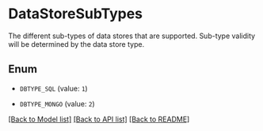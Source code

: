 # DataStoreSubTypes

The different sub-types of data stores that are supported. Sub-type validity will be determined by the data store type.

## Enum

* `DBTYPE_SQL` (value: `1`)

* `DBTYPE_MONGO` (value: `2`)

[[Back to Model list]](../README.md#documentation-for-models) [[Back to API list]](../README.md#documentation-for-api-endpoints) [[Back to README]](../README.md)


